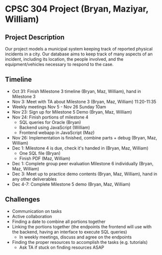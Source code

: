 # CPSC 304 Project (Bryan, Maziyar, William)

## Project Description
Our project models a municipal system keeping track of reported physical incidents in a city. Our database
aims to keep track of many aspects of an incident, including its location, the people involved, and the
equipment/vehicles necessary to respond to the case.

## Timeline
- Oct 31: Finish Milestone 3 timeline (Bryan, Maz, William), hand in Milestone 3
- Nov 3: Meet with TA about Milestone 3 (Bryan, Maz, William) 11:20-11:35
- Weekly meetings Nov 5 - Nov 26 Sunday 10am
- Nov 23: Sign up for Milestone 5 Demo (Bryan, Maz, William)
- Nov 24: Finish portions of milestone 4
    - SQL queries for Oracle (Bryan)
    - Backend using JavaScript (William)
    - Frontend webapp in JavaScript (Maz)
- Nov 26: Implementation is finished, combine parts + debug (Bryan, Maz, William)
- Dec 1: Milestone 4 is due, check it's handed in (Bryan, Maz, William)
    - One SQL file (Bryan)
    - Finish PDF (Maz, William)
- Dec 1: Complete group peer evaluation Milestone 6 individually (Bryan, Maz, William)
- Dec 3: Meet up to practice demo contents (Bryan, Maz, William), hand in any other deliverables
- Dec 4-7: Complete Milestone 5 demo (Bryan, Maz, William)

## Challenges
- Communication on tasks
- Active collaboration
- Finding a date to combine all portions together
- Linking the portions together (the endpoints the frontend will use with the backend, having an interface
  to execute SQL queries)
  - In weekly meetings, discuss and agree on the endpoints
- Finding the proper resources to accomplish the tasks (e.g. tutorials)
  - Ask TA if stuck on finding resources ASAP

